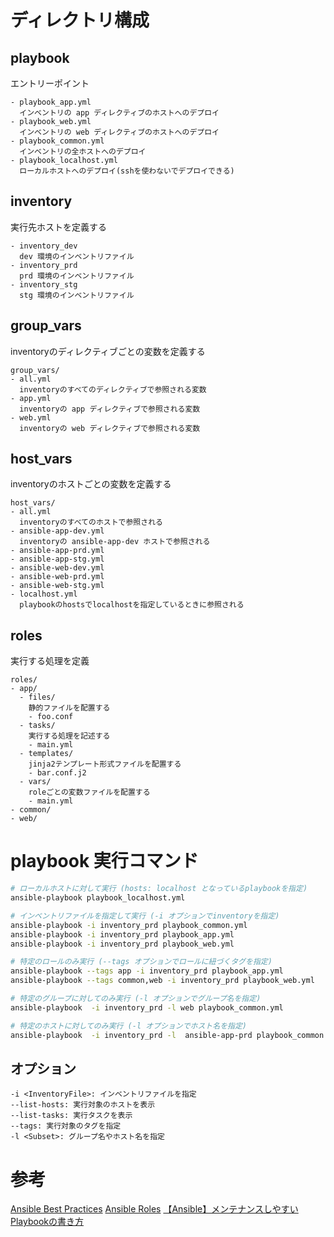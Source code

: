# ディレクトリ構成
## playbook

エントリーポイント

```
- playbook_app.yml
  インベントリの app ディレクティブのホストへのデプロイ
- playbook_web.yml
  インベントリの web ディレクティブのホストへのデプロイ
- playbook_common.yml
  インベントリの全ホストへのデプロイ
- playbook_localhost.yml
  ローカルホストへのデプロイ(sshを使わないでデプロイできる)
```

## inventory

実行先ホストを定義する

```
- inventory_dev
  dev 環境のインベントリファイル
- inventory_prd
  prd 環境のインベントリファイル
- inventory_stg
  stg 環境のインベントリファイル
```

## group\_vars

inventoryのディレクティブごとの変数を定義する

```
group_vars/
- all.yml
  inventoryのすべてのディレクティブで参照される変数
- app.yml
  inventoryの app ディレクティブで参照される変数
- web.yml
  inventoryの web ディレクティブで参照される変数
```

## host\_vars

inventoryのホストごとの変数を定義する

```
host_vars/
- all.yml
  inventoryのすべてのホストで参照される
- ansible-app-dev.yml
  inventoryの ansible-app-dev ホストで参照される
- ansible-app-prd.yml
- ansible-app-stg.yml
- ansible-web-dev.yml
- ansible-web-prd.yml
- ansible-web-stg.yml
- localhost.yml
  playbookのhostsでlocalhostを指定しているときに参照される
```

## roles

実行する処理を定義

```
roles/
- app/
  - files/
    静的ファイルを配置する
    - foo.conf
  - tasks/
    実行する処理を記述する
    - main.yml
  - templates/
    jinja2テンプレート形式ファイルを配置する
    - bar.conf.j2
  - vars/
    roleごとの変数ファイルを配置する
    - main.yml
- common/
- web/
```


# playbook 実行コマンド


```bash
# ローカルホストに対して実行 (hosts: localhost となっているplaybookを指定)
ansible-playbook playbook_localhost.yml

# インベントリファイルを指定して実行 (-i オプションでinventoryを指定)
ansible-playbook -i inventory_prd playbook_common.yml
ansible-playbook -i inventory_prd playbook_app.yml
ansible-playbook -i inventory_prd playbook_web.yml

# 特定のロールのみ実行 (--tags オプションでロールに紐づくタグを指定)
ansible-playbook --tags app -i inventory_prd playbook_app.yml
ansible-playbook --tags common,web -i inventory_prd playbook_web.yml

# 特定のグループに対してのみ実行 (-l オプションでグループ名を指定)
ansible-playbook  -i inventory_prd -l web playbook_common.yml

# 特定のホストに対してのみ実行 (-l オプションでホスト名を指定)
ansible-playbook  -i inventory_prd -l  ansible-app-prd playbook_common.yml
```

## オプション

```
-i <InventoryFile>: インベントリファイルを指定
--list-hosts: 実行対象のホストを表示
--list-tasks: 実行タスクを表示
--tags: 実行対象のタグを指定
-l <Subset>: グループ名やホスト名を指定
```

# 参考
[Ansible Best Practices](https://docs.ansible.com/ansible/2.8/user_guide/playbooks_best_practices.html)
[Ansible Roles](https://docs.ansible.com/ansible/2.8/user_guide/playbooks_reuse_roles.html)
[【Ansible】メンテナンスしやすいPlaybookの書き方](https://densan-hoshigumi.com/server/playbook-maintainability)

